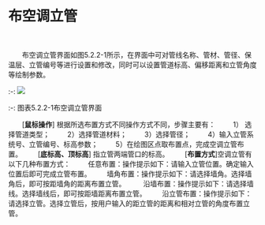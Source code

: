 # 布空调立管
<br/>


&emsp;&emsp;布空调立管界面如图5.2.2-1所示，在界面中可对管线名称、管材、管径、保温层、立管编号等进行设置和修改，同时可以设置管道标高、偏移距离和立管角度等绘制参数。
 <br/>

:-: ![](images/158.png)

:-: 图表5.2.2-1布空调立管界面
<br/>


&emsp;&emsp;[**鼠标操作**] 根据所选布置方式不同操作方式不同，步骤主要有：
&emsp;&emsp; 1） 选择管道类型；
&emsp;&emsp; 2）选择管道材料；
&emsp;&emsp; 3）选择管径；
&emsp;&emsp; 4）输入立管系统号、立管编号、标高参数；
&emsp;&emsp; 5）在绘图区点取布置点，完成空调立管布置。
&emsp;&emsp;[**底标高、顶标高**] 指立管两端管口的标高。
&emsp;&emsp;[**布置方式**]空调立管有以下几种布置方式：
&emsp;&emsp;  任意布置：操作提示如下：请输入立管位置。确定输入位置后即可完成立管布置。
&emsp;&emsp;墙角布置：操作提示如下：请选择墙角。选择墙角后，即可按距墙角的距离布置立管。
 &emsp;&emsp; 沿墙布置：操作提示如下：请选择墙线。选择墙线后，即可按距墙距离布置立管。
&emsp;&emsp;沿立管布置：操作提示如下：请选择立管。选择立管后，按用户输入的距立管的距离和相对立管的角度布置立管。